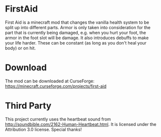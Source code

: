 # FirstAid
First Aid is a minecraft mod that changes the vanilla health system to be split up into different parts.
Armor is only taken into consideration for the part that is currently being damaged, e.g. when you hurt your foot,
the armor in the foot slot will be damage.
It also introduces debuffs to make your life harder. These can be constant (as long as you don't heal your body) or on hit.

# Download
The mod can be downloaded at CurseForge:
https://minecraft.curseforge.com/projects/first-aid

# Third Party

This project currently uses the heartbeat sound from <href>http://soundbible.com/2162-Human-Heartbeat.html</href>.
It is licensed under the Attribution 3.0 license. Special thanks!